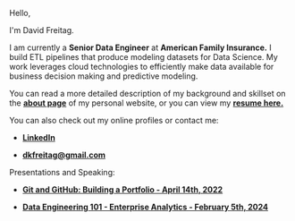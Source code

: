 Hello,

I'm David Freitag.

I am currently a **Senior Data Engineer** at **American Family Insurance.** I build ETL pipelines that produce modeling datasets for Data Science. My work leverages cloud technologies to efficiently make data available for business decision making and predictive modeling.

You can read a more detailed description of my background and skillset on the **[about page](https://www.davidfreitag.com/about/)** of my personal website, or you can view my **[resume here.](https://www.davidfreitag.com/images/david_freitag_resume.pdf)**


You can also check out my online profiles or contact me:


- **[LinkedIn](https://www.linkedin.com/in/davidkfreitag)**

- **[dkfreitag@gmail.com](mailto:dkfreitag@gmail.com)**


Presentations and Speaking:

- **[Git and GitHub: Building a Portfolio - April 14th, 2022](https://docs.google.com/presentation/d/1q5dYDO2zl8zZw9kDLK8owcSOLBMNRUhSpAC0zf46d2Q/edit?usp=sharing)**

- **[Data Engineering 101 - Enterprise Analytics - February 5th, 2024](https://docs.google.com/presentation/d/1sgz0E4U9Wn6NuoddFBNFoBYSnpp01tC2UcEnHuW9pHQ/edit?usp=sharing)**
